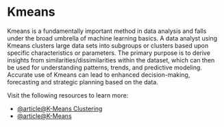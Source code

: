 # Kmeans 

Kmeans is a fundamentally important method in data analysis and falls under the broad umbrella of machine learning basics. A data analyst using Kmeans clusters large data sets into subgroups or clusters based upon specific characteristics or parameters. The primary purpose is to derive insights from similarities/dissimilarities within the dataset, which can then be used for understanding patterns, trends, and predictive modeling. Accurate use of Kmeans can lead to enhanced decision-making, forecasting and strategic planning based on the data.

Visit the following resources to learn more:

- [@article@K-Means Clustering](https://en.wikipedia.org/wiki/K-means_clustering)
- [@article@K-Means](https://scikit-learn.org/stable/modules/generated/sklearn.cluster.KMeans.html)